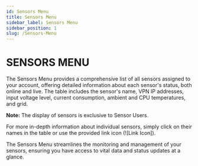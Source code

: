```yaml
---
id: Sensors Menu
title: Sensors Menu
sidebar_label: Sensors Menu
sidebar_position: 1
slug: /Sensors-Menu
---
```

# SENSORS MENU

The Sensors Menu provides a comprehensive list of all sensors assigned to your account, offering detailed information about each sensor's status, both online and live. The table includes the sensor's name, VPN IP addresses, input voltage level, current consumption, ambient and CPU temperatures, and grid.

**Note:** The display of sensors is exclusive to Sensor Users.

For more in-depth information about individual sensors, simply click on their names in the table or use the provided link icon (![Link Icon]).

The Sensors Menu streamlines the monitoring and management of your sensors, ensuring you have access to vital data and status updates at a glance.
